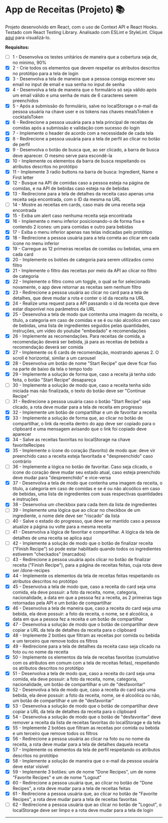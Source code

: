 # App de Receitas (Projeto) 📚

Projeto desenvolvido em React, com o uso de Context API e React Hooks. Testado com  React Testing Library. Analisado com ESLint e StyleLint. Clique [aqui](https://tiagordebarros.github.io/projetos/recipes-app/index.html) para visualizá-lo.

**Requisitos:**

- [ ] 1 - Desenvolva os testes unitários de maneira que a cobertura seja de, no mínimo, 90%
- [x] 2 - Crie todos os elementos que devem respeitar os atributos descritos no protótipo para a tela de login
- [x] 3 - Desenvolva a tela de maneira que a pessoa consiga escrever seu email no input de email e sua senha no input de senha
- [x] 4 - Desenvolva a tela de maneira que o formulário só seja válido após um email válido e uma senha de mais de 6 caracteres serem preenchidos
- [x] 5 - Após a submissão do formulário, salve no localStorage o e-mail da pessoa usuária na chave user e os tokens nas chaves mealsToken e cocktailsToken
- [x] 6 - Redirecione a pessoa usuária para a tela principal de receitas de comidas após a submissão e validação com sucesso do login
- [x] 7 - Implemente o header de acordo com a necessidade de cada tela
- [x] 8 - Redirecione a pessoa usuária para a tela de perfil ao clicar no botão de perfil
- [x] 9 - Desenvolva o botão de busca que, ao ser clicado, a barra de busca deve aparecer. O mesmo serve para escondê-la
- [x] 10 - Implemente os elementos da barra de busca respeitando os atributos descritos no protótipo
- [x] 11 - Implemente 3 radio buttons na barra de busca: Ingredient, Name e First letter
- [x] 12 - Busque na API de comidas caso a pessoa esteja na página de comidas, e na API de bebidas caso esteja na de bebidas
- [x] 13 - Redirecione para a tela de detalhes da receita caso apenas uma receita seja encontrada, com o ID da mesma na URL
- [ ] 14 - Mostre as receitas em cards, caso mais de uma receita seja encontrada
- [x] 15 - Exiba um alert caso nenhuma receita seja encontrada
- [x] 16 - Implemente o menu inferior posicionando-o de forma fixa e contendo 2 ícones: um para comidas e outro para bebidas
- [x] 17 - Exiba o menu inferior apenas nas telas indicadas pelo protótipo
- [x] 18 - Redirecione a pessoa usuária para a tela correta ao clicar em cada ícone no menu inferior
- [x] 19 - Carregue as 12 primeiras receitas de comidas ou bebidas, uma em cada card
- [x] 20 - Implemente os botões de categoria para serem utilizados como filtro
- [x] 21 - Implemente o filtro das receitas por meio da API ao clicar no filtro de categoria
- [x] 22 - Implemente o filtro como um toggle, o qual se for selecionado novamente, o app deve retornar as receitas sem nenhum filtro
- [x] 23 - Redirecione a pessoa usuária ao clicar no card para a tela de detalhes, que deve mudar a rota e conter o id da receita na URL
- [x] 24 - Realize uma request para a API passando o id da receita que deve estar disponível nos parâmetros da URL
- [x] 25 - Desenvolva a tela de modo que contenha uma imagem da receita, o título, a categoria em caso de comidas e se é ou não alcoólico em caso de bebidas, uma lista de ingredientes seguidos pelas quantidades, instruções, um vídeo do youtube "embedado" e recomendações
- [x] 26 - Implemente as recomendações. Para receitas de comida, a recomendação deverá ser bebida, já para as receitas de bebida a recomendação deverá ser comida
- [x] 27 - Implemente os 6 cards de recomendação, mostrando apenas 2. O scroll é horizontal, similar a um carousel
- [x] 28 - Desenvolva um botão de nome "Start Recipe" que deve ficar fixo na parte de baixo da tela o tempo todo
- [x] 29 - Implemente a solução de forma que, caso a receita já tenha sido feita, o botão "Start Recipe" desapareça
- [ ] 30 - Implemente a solução de modo que, caso a receita tenha sido iniciada mas não finalizada, o texto do botão deve ser "Continue Recipe"
- [ ] 31 - Redirecione a pessoa usuária caso o botão "Start Recipe" seja clicado, a rota deve mudar para a tela de receita em progresso
- [x] 32 - Implemente um botão de compartilhar e um de favoritar a receita
- [x] 33 - Implemente a solução de forma que, ao clicar no botão de compartilhar, o link da receita dentro do app deve ser copiado para o clipboard e uma mensagem avisando que o link foi copiado deve aparecer
- [x] 34 - Salve as receitas favoritas no localStorage na chave favoriteRecipes
- [x] 35 - Implemente o ícone do coração (favorito) de modo que: deve vir preenchido caso a receita esteja favoritada e "despreenchido" caso contrário
- [ ] 36 - Implemente a lógica no botão de favoritar. Caso seja clicado, o ícone do coração deve mudar seu estado atual, caso esteja preenchido deve mudar para "despreenchido" e vice-versa
- [x] 37 - Desenvolva a tela de modo que contenha uma imagem da receita, o título, a categoria em caso de comidas e se é ou não alcoólico em caso de bebidas, uma lista de ingredientes com suas respectivas quantidades e instruções
- [x] 38 - Desenvolva um checkbox para cada item da lista de ingredientes
- [ ] 39 - Implemente uma lógica que ao clicar no checkbox de um ingrediente, o nome dele deve ser "riscado" da lista
- [ ] 40 - Salve o estado do progresso, que deve ser mantido caso a pessoa atualize a página ou volte para a mesma receita
- [ ] 41 - Desenvolva a lógica de favoritar e compartilhar. A lógica da tela de detalhes de uma receita se aplica aqui
- [ ] 42 - Implemente a solução de modo que o botão de finalizar receita ("Finish Recipe") só pode estar habilitado quando todos os ingredientes estiverem "checkados" (marcados)
- [ ] 43 - Redirecione a pessoa usuária após clicar no botão de finalizar receita ("Finish Recipe"), para a página de receitas feitas, cuja rota deve ser /done-recipes
- [x] 44 - Implemente os elementos da tela de receitas feitas respeitando os atributos descritos no protótipo
- [x] 45 - Desenvolva a tela de modo que, caso a receita do card seja uma comida, ela deve possuir: a foto da receita, nome, categoria, nacionalidade, a data em que a pessoa fez a receita, as 2 primeiras tags retornadas pela API e um botão de compartilhar
- [x] 46 - Desenvolva a tela de maneira que, caso a receita do card seja uma bebida, ela deve possuir: a foto da receita, o nome, se é alcoólica, a data em que a pessoa fez a receita e um botão de compartilhar
- [x] 47 - Desenvolva a solução de modo que o botão de compartilhar deve copiar a URL da tela de detalhes da receita para o clipboard
- [x] 48 - Implemente 2 botões que filtram as receitas por comida ou bebida e um terceiro que remove todos os filtros
- [x] 49 - Redirecione para a tela de detalhes da receita caso seja clicado na foto ou no nome da receita
- [x] 50 - Implemente os elementos da tela de receitas favoritas (cumulativo com os atributos em comum com a tela de receitas feitas), respeitando os atributos descritos no protótipo
- [x] 51 - Desenvolva a tela de modo que, caso a receita do card seja uma comida, ela deve possuir: a foto da receita, nome, categoria, nacionalidade, um botão de compartilhar e um de "desfavoritar"
- [x] 52 - Desenvolva a tela de modo que, caso a receita do card seja uma bebida, ela deve possuir: a foto da receita, nome, se é alcoólica ou não, um botão de compartilhar e um de "desfavoritar"
- [x] 53 - Desenvolva a solução de modo que o botão de compartilhar deve copiar a URL da tela de detalhes da receita para o clipboard
- [x] 54 - Desenvolva a solução de modo que o botão de "desfavoritar" deve remover a receita da lista de receitas favoritas do localStorage e da tela
- [x] 55 - Implemente 2 botões que filtram as receitas por comida ou bebida e um terceiro que remove todos os filtros
- [x] 56 - Redirecione a pessoa usuária ao clicar na foto ou no nome da receita, a rota deve mudar para a tela de detalhes daquela receita
- [x] 57 - Implemente os elementos da tela de perfil respeitando os atributos descritos no protótipo
- [x] 58 - Implemente a solução de maneira que o e-mail da pessoa usuária deve estar visível
- [x] 59 - Implemente 3 botões: um de nome "Done Recipes", um de nome "Favorite Recipes" e um de nome "Logout"
- [x] 60 - Redirecione a pessoa usuária que, ao clicar no botão de "Done Recipes", a rota deve mudar para a tela de receitas feitas
- [x] 61 - Redirecione a pessoa usuária que, ao clicar no botão de "Favorite Recipes", a rota deve mudar para a tela de receitas favoritas
- [ ] 62 - Redirecione a pessoa usuária que ao clicar no botão de "Logout", o localStorage deve ser limpo e a rota deve mudar para a tela de login

---

